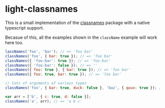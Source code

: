 # light-classnames
This is a small implementation of the [classnames](https://www.npmjs.com/package/classnames) package with a native typescript support.

Becasue of this, all the examples shown in the `className` example will work here too.
```js
lassNames('foo', 'bar'); // => 'foo bar'
classNames('foo', { bar: true }); // => 'foo bar'
classNames({ 'foo-bar': true }); // => 'foo-bar'
classNames({ 'foo-bar': false }); // => ''
classNames({ foo: true }, { bar: true }); // => 'foo bar'
classNames({ foo: true, bar: true }); // => 'foo bar'

// lots of arguments of various types
classNames('foo', { bar: true, duck: false }, 'baz', { quux: true }); // => 'foo bar baz quux'

var arr = ['b', { c: true, d: false }];
classNames('a', arr); // => 'a b c'
```
